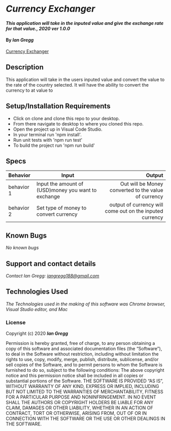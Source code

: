 # _Currency Exchanger_

#### _This application will take in the inputed value and give the exchange rate for that value., 2020 ver 1.0.0_

#### By _Ian Gregg_
[Currency Exchanger](https://github.com/oldgregg89/Currency-Exchanger)

## Description

This application will take in the users inputed value and convert the value to the rate of the country selected. It will have the ability to convert the currency to at value to  

## Setup/Installation Requirements

* Click on clone and clone this repo to your desktop.
* From there navigate to desktop to where you cloned this repo.
* Open the project up in Visual Code Studio.
* In your terminal run 'npm install'.
* Run unit tests with 'npm run test'
* To build the project run 'npm run build'

## Specs

| Behavior    | Input | Output |
| :---------- | ----- | -----: |
| behavior 1 | Input the amount of (USD)money you want to exchange | Out will be Money converted to the value of currency  |
| behavior 2 | Set type of money to convert currency | output of currency will come out on the inputed currency |

## Known Bugs

_No known bugs_

## Support and contact details

_Contact Ian Gregg: <iangregg188@gmail.com>_

## Technologies Used

_The Technologies used in the making of this software was Chrome browser, Visual Studio editor, and Mac_

### License

Copyright (c) 2020 **_Ian Gregg_**

Permission is hereby granted, free of charge, to any person obtaining a copy of this software and associated documentation files (the “Software”), to deal in the Software without restriction, including without limitation the rights to use, copy, modify, merge, publish, distribute, sublicense, and/or sell copies of the Software, and to permit persons to whom the Software is furnished to do so, subject to the following conditions:
The above copyright notice and this permission notice shall be included in all copies or substantial portions of the Software.
THE SOFTWARE IS PROVIDED “AS IS”, WITHOUT WARRANTY OF ANY KIND, EXPRESS OR IMPLIED, INCLUDING BUT NOT LIMITED TO THE WARRANTIES OF MERCHANTABILITY, FITNESS FOR A PARTICULAR PURPOSE AND NONINFRINGEMENT. IN NO EVENT SHALL THE AUTHORS OR COPYRIGHT HOLDERS BE LIABLE FOR ANY CLAIM, DAMAGES OR OTHER LIABILITY, WHETHER IN AN ACTION OF CONTRACT, TORT OR OTHERWISE, ARISING FROM, OUT OF OR IN CONNECTION WITH THE SOFTWARE OR THE USE OR OTHER DEALINGS IN THE SOFTWARE.
